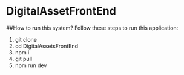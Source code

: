 # DigitalAssetFrontEnd
##How to run this system?
Follow these steps to run this application:

1. git clone 
2. cd DigitalAssetsFrontEnd
3. npm i
4. git pull
5. npm run dev

